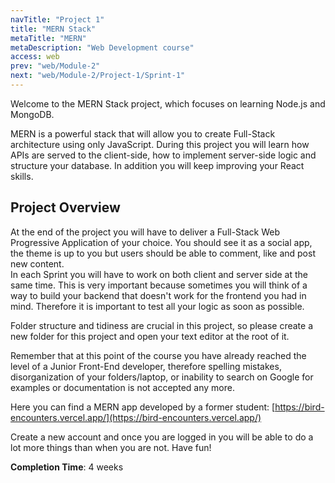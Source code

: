 ```yaml
---
navTitle: "Project 1"
title: "MERN Stack"
metaTitle: "MERN"
metaDescription: "Web Development course"
access: web
prev: "web/Module-2"
next: "web/Module-2/Project-1/Sprint-1"
---
```


Welcome to the MERN Stack project, which focuses on learning Node.js and MongoDB.

MERN is a powerful stack that will allow you to create Full-Stack architecture using only JavaScript. During this project you will learn how APIs are served to the client-side, how to implement server-side logic and structure your database. In addition you will keep improving your React skills.

## Project Overview

At the end of the project you will have to deliver a Full-Stack Web Progressive Application of your choice. You should see it as a social app, the theme is up to you but users should be able to comment, like and post new content.  
In each Sprint you will have to work on both client and server side at the same time. This is very important because sometimes you will think of a way to build your backend that doesn't work for the frontend you had in mind. Therefore it is important to test all your logic as soon as possible.

Folder structure and tidiness are crucial in this project, so please create a new folder for this project and open your text editor at the root of it.

Remember that at this point of the course you have already reached the level of a Junior Front-End developer, therefore spelling mistakes, disorganization of your folders/laptop, or inability to search on Google for examples or documentation is not accepted any more.

Here you can find a MERN app developed by a former student: [https://bird-encounters.vercel.app/](https://bird-encounters.vercel.app/)

Create a new account and once you are logged in you will be able to do a lot more things than when you are not. Have fun!

**Completion Time**: 4 weeks
